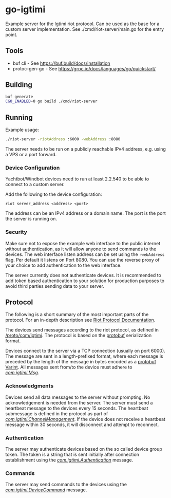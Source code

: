 # go-igtimi

Example server for the Igtimi riot protocol. Can be used as the base for a custom server implementation.
See ./cmd/riot-server/main.go for the entry point.


## Tools
- buf cli - See https://buf.build/docs/installation
- protoc-gen-go - See https://grpc.io/docs/languages/go/quickstart/

## Building

```bash
buf generate
CGO_ENABLED=0 go build ./cmd/riot-server
```

## Running
Example usage:
```bash
./riot-server -riotAddress :6000 -webAddress :8080
```

The server needs to be run on a publicly reachable IPv4 address, e.g. using a VPS or a port forward.

### Device Configuration
Yachtbot/Windbot devices need to run at least 2.2.540 to be able to connect to a custom server.

Add the following to the device configuration:
```
riot server_address <address> <port>
```
The address can be an IPv4 address or a domain name. The port is the port the server is running on.


### Security
Make sure not to expose the example web interface to the public internet without authentication, as it will allow anyone to send commands to the devices. The web interface listen address can be set using the `-webAddress` flag. Per default it listens on Port 8080.
You can use the reverse proxy of your choice to add authentication to the web interface.

The server currently does not authenticate devices. It is recommended to add token based authentication to your solution for production purposes to avoid third parties sending data to your server.


## Protocol
The following is a short summary of the most important parts of the protocol. For an in-depth description see [Riot Protocol Documentation](https://support.yacht-bot.com/YachtBot%20Products/Riot%20Protocol/).

The devices send messages according to the riot protocol, as defined in [/proto/com/igtimi](/proto/com/igtimi/). The protocol is based on the [protobuf](https://developers.google.com/protocol-buffers) serialization format.

Devices connect to the server via a TCP connection (usually on port 6000). The message are sent in a length-prefixed format, where each message is preceded by the length of the message in bytes encoded as a [protobuf Varint](https://protobuf.dev/programming-guides/encoding/#varints).
All messages sent from/to the device must adhere to [*com.igtimi.Msg*](./proto/com/igtimi/IgtimiStream.proto).

### Acknowledgments
Devices send all data messages to the server without prompting. No acknowledgement is needed from the server.
The server must send a heartbeat message to the devices every 15 seconds. The heartbeat submessage is defined in the protocol as part of [*com.igtimi.ChannelManagement*](./proto/com/igtimi/IgtimiStream.proto).
If the device does not receive a heartbeat message within 30 seconds, it will disconnect and attempt to reconnect.

### Authentication
The server may authenticate devices based on the so called device group token.
The token is a string that is sent initially after connection establishment using the [*com.igtimi.Authentication*](/proto/com/igtimi/IgtimiStream.proto) message. 

### Commands
The server may send commands to the devices using the [*com.igtimi.DeviceCommand*](/proto/com/igtimi/IgtimiDevice.proto) message.